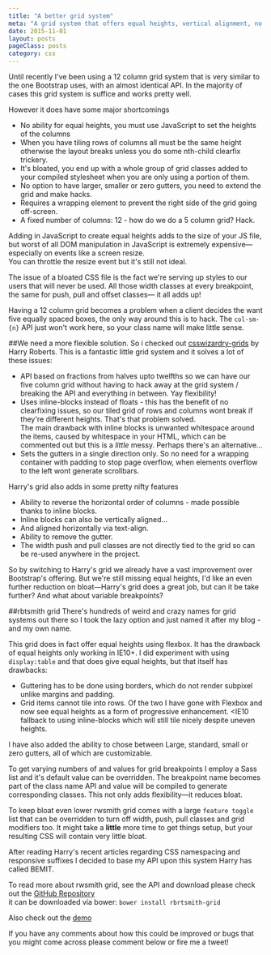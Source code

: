 ```yaml
---
title: "A better grid system"
meta: "A grid system that offers equal heights, vertical alignment, no bloat."
date: 2015-11-01
layout: posts
pageClass: posts
category: css
---
```


Until recently I've been using a 12 column grid system that is very similar
to the one Bootstrap uses, with an almost identical API.  In the majority
of cases this grid system is suffice and works pretty well.

However it does have some major shortcomings

* No ability for equal heights, you must use JavaScript to set the heights of
the columns
* When you have tiling rows of columns all must be the same height otherwise
the layout breaks unless you do some nth-child clearfix trickery.
* It's bloated, you end up with a whole group of grid classes added to your
compiled stylesheet when you are only using a portion of them.
* No option to have larger, smaller or zero gutters, you need to extend the grid
and make hacks.
* Requires a wrapping element to prevent the right side of the grid going 
off-screen.
* A fixed number of columns: 12 - how do we do a 5 column grid? Hack.
 
Adding in JavaScript to create equal heights adds to the size of your JS file, 
but worst of all DOM manipulation in JavaScript is extremely 
expensive&mdash;especially on events like a screen resize.  
You can throttle the resize event but it's still not ideal.

The issue of a bloated CSS file is the fact we're serving up styles to our
users that will never be used.  All those width classes at every breakpoint,
the same for push, pull and offset classes&mdash; it all adds up!

Having a 12 column grid becomes a problem when a client decides the want five
equally spaced boxes, the only way around this is to hack.  The `col-sm-{n}` API
just won't work here, so your class name will make little sense.  

##We need a more flexible solution.
So i checked out [csswizardry-grids](https://github.com/csswizardry/csswizardry-grids) 
by Harry Roberts.  This is a fantastic little grid system and it solves a lot
of these issues:

* API based on fractions from halves upto twelfths so we can have our five
column grid without having to hack away at the grid system / breaking the API
and everything in between.  Yay flexibility!
* Uses inline-blocks instead of floats - this has the benefit of no clearfixing
issues, so our tiled grid of rows and columns wont break if they're different
heights.  That's that problem solved.  
The main drawback with inline blocks is
unwanted whitespace around the items, caused by whitespace in your HTML, which
can be commented out but this is a *little* messy.  Perhaps there's an 
alternative&hellip;
* Sets the gutters in a single direction only. So no need for a wrapping
container with padding to stop page overflow, when elements overflow to the left
wont generate scrollbars.

Harry's grid also adds in some pretty nifty features

* Ability to reverse the horizontal order of columns - made possible thanks
to inline blocks.
* Inline blocks can also be vertically aligned&hellip;
* And aligned horizontally via text-align.
* Ability to remove the gutter.
* The width push and pull classes are not directly tied to the grid so can be
re-used anywhere in the project.

So by switching to Harry's grid we already have a vast improvement over 
Bootstrap's offering.
But we're still missing equal heights, I'd like an even further reduction on
bloat&mdash;Harry's grid does a great job, but can it be take further?
And what about variable breakpoints?

##rbtsmith grid
There's hundreds of weird and crazy names for grid systems out there so I
took the lazy option and just named it after my blog - and my own name.

This grid does in fact offer equal heights using flexbox.  It has the drawback
of equal heights only working in IE10+.  I did experiment with using 
`display:table` and that does give equal heights, but that itself has drawbacks:

* Guttering has to be done using borders, which do not render subpixel unlike
margins and padding.
* Grid items cannot tile into rows.
Of the two I have gone with Flexbox and now see equal heights as a form of
progressive enhancement.  <IE10 fallback to using inline-blocks which will still
tile nicely despite uneven heights.

I have also added the ability to chose between Large, standard, small or zero
gutters, all of which are customizable.

To get varying numbers of and values for grid breakpoints I employ a Sass list
and it's default value can be overridden.  The breakpoint name becomes part
of the class name API and value will be compiled to generate corresponding 
classes.  This not only adds flexibility&mdash;it reduces bloat.

To keep bloat even lower rwsmith grid comes with a large `feature toggle` list
that can be overridden to turn off width, push, pull classes and grid modifiers
too.  It might take a **little** more time to get things setup, but your 
resulting CSS will contain very little bloat.

After reading Harry's recent articles regarding CSS namespacing and responsive 
suffixes I decided to base my API upon this system Harry has called BEMIT.


To read more about rwsmith grid, see the API and download please check out the
[GitHub Repository](https://github.com/rbrtsmith/rbrtsmith-grid)  
it can be downloaded via bower: `bower install rbrtsmith-grid`

Also check out the [demo](http://codepen.io/rbrtsmith/full/VvdGMp/)

If you have any comments about how this could be improved or bugs that you
might come across please comment below or fire me a tweet!







